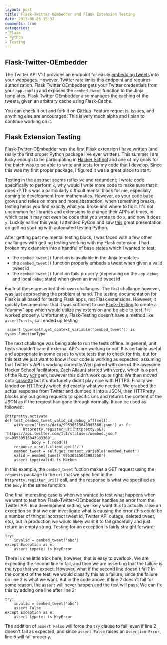 ```yaml
---
layout: post
title: Flask-Twitter-OEmbedder and Flask Extension Testing
date: 2013-06-26 15:37
comments: true
categories:
- Flask
- Python
- Testing
---
```


Flask-Twitter-OEmbedder
----------

The Twitter API V1.1 provides an endpoint for easily [embedding tweets](https://dev.twitter.com/docs/api/1.1/get/statuses/oembed) into your webpages. However, Twitter rate limits this endpoint and requires authorization. Flask Twitter OEmbedder gets your Twitter credentials from your `app.config` and exposes the `oembed_tweet` function to the Jinja templates. Flask Twitter OEmbedder also manages the caching of the tweets, given an arbitrary cache using Flask-Cache.

You can check it out and fork it on [GitHub](https://github.com/eriktaubeneck/flask-twitter-oembedder). Feature requests, issues, and anything else are encouraged! This is very much alpha and I plan to continue working on it.

Flask Extension Testing
---------

[Flask-Twitter-OEmbedder](https://github.com/eriktaubeneck/flask-twitter-oembedder) was the first Flask extension I have written (and really the first proper Python package I've ever written). This summer I am lucky enough to be participating in [Hacker School](https://www.hackerschool.com/) and one of my goals for the batch was to be able to write unit tests for my code that I develop. Since this was my first proper package, I figured it was a great place to start.

<!-- more -->

Testing in the abstract seems reflexive and redundent; I wrote code specifically to perform `x`, why would I write more code to make sure that it does `x`? This was a particularly difficult mental block for me, especially coming to development from mathematics. However, as your code base grows and relies on more and more abstraction, when something breaks, testing helps you find exactly what you broke and where to fix it. It's not uncommon for libraries and extensions to change their API's at times, in which case it may not even be code that you wrote to do `x`, and now it does `y`. Luckily earlier this year, I attended PyCon and saw [this](http://pyvideo.org/video/1674/getting-started-with-automated-testing) great presentation on getting starting with automated testing Python.

After getting past my mental testing block, I was faced with a few other challanges with getting testing working with my Flask extension. I had broken my extension into a handful of base states which I wanted to test:

- the `oembed_tweet()` function is avaliable in the Jinja templates
- the `oembed_tweet()` function properly embeds a tweet when given a valid tweet id
- the `oembed_tweet()` function fails properly (depending on the `app.debug` and local `debug` state) when given an invalid tweet id

Each of these presented their own challanges. The first challange however, was just approaching the problem at hand. The testing documentation for Flask is all based for testing Flask apps, not Flask extensions. However, it quickly became clear that it was sufficent to use [Flask-Testing](http://pythonhosted.org/Flask-Testing/) to create a "dummy" app which would utilize my extension and be able to test if it worked properly.  Unfortunetly, Flask-Testing doesn't have a method like `assertExists`, so I ended up testing

     assert type(self.get_context_variable('oembed_tweet')) is types.FunctionType

The next challange was being able to run the tests offline. In general, unit tests shouldn't care if external API's are working or not. It is certainly useful and appropriate in some cases to write tests that to check for this, but for this test we just want to know if our code is working as expected, assuming that Twitter's API is working correctly.We(I paired with one of the awesome Hacker School facilitators, [Zach Allaun](https://github.com/zachallaun)) started with [vcrpy](https://github.com/kevin1024/vcrpy), which is a port of the Ruby [vcr](https://github.com/vcr/vcr) gem, however this didn't work quite right. We then moved onto [cassette](https://github.com/uber/cassette) but it unfortunetly didn't play nice with HTTPS. Finally we landed on [HTTPretty](https://github.com/gabrielfalcao/HTTPretty) which did exactly what we needed. We grabbed the actual response from Twitter and dumped it into a JSON, then HTTPretty blocks any out going requests to specific urls and returns the content of the JSON as if the request had gone through normally. It can be used as followed:

    @httpretty.activate
    def test_oembed_tweet_valid_id_debug_off(self):
        with open('tests/data/99530515043983360.json') as f:
            httpretty.register_uri(httpretty.GET, 'https://api.twitter.com/1.1/statuses/oembed.json?id=99530515043983360',
                body = f.read())
        response = self.client.get('/')
        oembed_tweet = self.get_context_variable('oembed_tweet')
        valid = oembed_tweet('99530515043983360')
        assert type(valid) is Markup

In this example, the `oembed_tweet` fuction makes a GET request using the `requests` package to the `uri` that we specified in the `httpretty.register_uri()` call, and the response is what we specified as the `body` in the same function.

One final interesting case is when we wanted to test what happens when we want to test how Flask-Twitter-OEmbedder handles an error from the Twitter API. In a development setting, we likely want this to actually raise an exception so that we can investigate what is causing the error (this could be a number of things: incorrect tweet id, Twitter API outage, deleted tweet, etc), but in production we would likely want it to fail gracefully and just return an empty string. Testing for an exception is fairly straight forward:

    try:
        invalid = oembed_tweet('abc')
    except Exception as e:
        assert type(e) is KeyError

There is one little trick here, however, that is easy to overlook. We are expecting the second line to fail, and then we are asserting that the failure is the type that we expect. However, what if the second line doesn't fail? In the context of the test, we would classify this as a failure, since the failure on line 2 is what we want. But in the code above, if line 2 doesn't fail for some reason, the `assert` will never happen and the test will pass. We can fix this by adding one line after line 2:

    try:
        invalid = oembed_tweet('abc')
        assert False
    except Exception as e:
        assert type(e) is KeyError

The addition of `assert False` will force the `try` clause to fail, even if line 2 doesn't fail as expected, and since `assert False` raises an `Assertion Error`, line 5 will fail properly.
